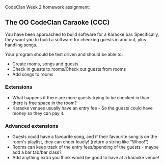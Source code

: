 CodeClan Week 2 homework assignment:

## The OO CodeClan Caraoke (CCC)

You have been approached to build software for a Karaoke bar. Specifically, they want you to build a software for checking guests in and out, plus handling songs.

Your program should be test driven and should be able to:

- Create rooms, songs and guests
- Check in guests to rooms/Check out guests from rooms
- Add songs to rooms

### Extensions

- What happens if there are more guests trying to be checked in than there is free space in the room?
- Karaoke venues usually have an entry fee - So the guests could have money so they can pay it.


### Advanced extensions

- Guests could have a favourite song, and if their favourite song is on the room's playlist, they can cheer loudly! (return a string like "Whoo!")
- Rooms can keep track of the entry fees/spending of the guests - maybe add a bar tab/bar class?
- Add anything extra you think would be good to have at a karaoke venue!